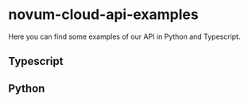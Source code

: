 # novum-cloud-api-examples

Here you can find some examples of our API in Python and Typescript.

## Typescript
## Python
